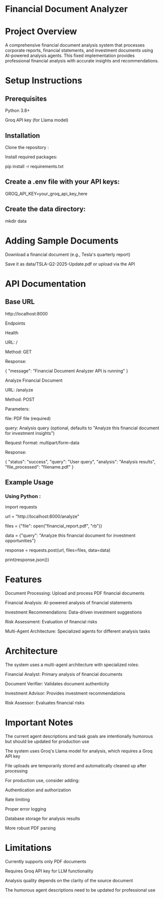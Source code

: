 # Financial Document Analyzer
# Project Overview
A comprehensive financial document analysis system that processes corporate reports, financial statements, and investment documents using AI-powered analysis agents. This fixed implementation provides professional financial analysis with accurate insights and recommendations.
# Setup Instructions
## Prerequisites
Python 3.8+

Groq API key (for Llama model)

## Installation
Clone the repository :

Install required packages:

 pip install -r requirements.txt

## Create a .env file with your API keys:

GROQ_API_KEY=your_groq_api_key_here

## Create the data directory:
mkdir data

# Adding Sample Documents
Download a financial document (e.g., Tesla's quarterly report)

Save it as data/TSLA-Q2-2025-Update.pdf or upload via the API

# API Documentation
## Base URL

http://localhost:8000

Endpoints

Health 

 URL: /
 
 Method: GET
 
 Response:

{
  "message": "Financial Document Analyzer API is running"
}

 Analyze Financial Document
 
 URL: /analyze
 
 Method: POST
 
Parameters:

file: PDF file (required)

query: Analysis query (optional, defaults to "Analyze this financial document for investment insights")

Request Format: multipart/form-data

Response:

{
  "status": "success",
  "query": "User query",
  "analysis": "Analysis results",
  "file_processed": "filename.pdf"
}

## Example Usage
### Using Python :

import requests

url = "http://localhost:8000/analyze"

files = {"file": open("financial_report.pdf", "rb")}

data = {"query": "Analyze this financial document for investment opportunities"}

response = requests.post(url, files=files, data=data)

print(response.json())

# Features
Document Processing: Upload and process PDF financial documents

Financial Analysis: AI-powered analysis of financial statements

Investment Recommendations: Data-driven investment suggestions

Risk Assessment: Evaluation of financial risks

Multi-Agent Architecture: Specialized agents for different analysis tasks

# Architecture
The system uses a multi-agent architecture with specialized roles:

Financial Analyst: Primary analysis of financial documents

Document Verifier: Validates document authenticity

Investment Advisor: Provides investment recommendations

Risk Assessor: Evaluates financial risks

# Important Notes
The current agent descriptions and task goals are intentionally humorous but should be updated for production use

The system uses Groq's Llama model for analysis, which requires a Groq API key

File uploads are temporarily stored and automatically cleaned up after processing

For production use, consider adding:

Authentication and authorization

Rate limiting

Proper error logging

Database storage for analysis results

More robust PDF parsing

# Limitations
Currently supports only PDF documents

Requires Groq API key for LLM functionality

Analysis quality depends on the clarity of the source document

The humorous agent descriptions need to be updated for professional use

